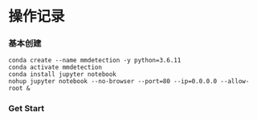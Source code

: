 # 操作记录


### 基本创建

```
conda create --name mmdetection -y python=3.6.11
conda activate mmdetection
conda install jupyter notebook
nohup jupyter notebook --no-browser --port=80 --ip=0.0.0.0 --allow-root &
```

### Get Start



